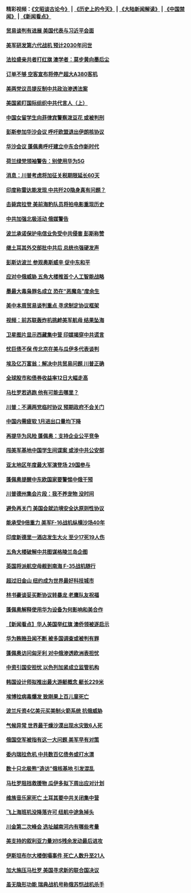 #### 精彩视频：[《文昭谈古论今》](http://45.76.195.252/wenzhao) | [《历史上的今天》](http://45.76.195.252/today-in-history) | [《大陆新闻解读》](http://45.76.195.252/ntdtv-comedy) | [《中国禁闻》](http://45.76.195.252/ntdtv-news) | [《新闻看点》](http://45.76.195.252/news-insight) 

 #### [贸易谈判有进展 美国代表与习近平会面](../pages/nsc418/n11046943.md?t=02151536) 

#### [美军研发第六代战机 预计2030年问世](../pages/nsc418/n11046853.md?t=02151536) 

#### [法拉盛亲共者打红旗 澳学者：莫步黄向墨后尘](../pages/nsc418/n11044321.md?t=02151536) 

#### [订单不够 空客宣布将停产超大A380客机](../pages/nsc418/n11045504.md?t=02151536) 

#### [美两党议员提反制中共政治渗透法案](../pages/nsc418/n11045351.md?t=02151536) 

#### [美国紧盯国际组织中共代言人（上）](../pages/nsc418/n11042844.md?t=02151536) 

#### [中国女留学生向菲律宾警察泼豆花 或被判刑](../pages/nsc418/n11045199.md?t=02151536) 

#### [彭斯参加华沙会议 呼吁欧盟退出伊朗核协议](../pages/nsc418/n11045031.md?t=02151536) 

#### [华沙会议 蓬佩奥呼吁建立中东合作新时代](../pages/nsc418/n11044317.md?t=02151536) 

#### [荷兰绿党领袖警告：别使用华为5G](../pages/nsc418/n11042653.md?t=02151536) 

#### [消息：川普考虑将加征关税期限延长60天](../pages/nsc418/n11044512.md?t=02151536) 

#### [印度称雷达能发现 中共歼20隐身真有问题？](../pages/nsc418/n11044278.md?t=02151536) 

#### [击毙宾拉登 美前海豹队员将拍电影重现历史](../pages/nsc418/n11043977.md?t=02151536) 

#### [中共加强北极活动 俄媒警告](../pages/nsc418/n11042829.md?t=02151536) 

#### [波兰承诺保护电信业免受中共侵害 彭斯称赞](../pages/nsc418/n11042705.md?t=02151536) 

#### [继土耳其外交部批中共后 总统也强硬发声](../pages/nsc418/n11042777.md?t=02151536) 

#### [彭斯访波兰 参观奥斯威辛 促中东和平](../pages/nsc418/n11042477.md?t=02151536) 

#### [应对中俄威胁 五角大楼推首个人工智能战略](../pages/nsc418/n11042470.md?t=02151536) 

#### [墨最大毒枭罪名成立 恐在“恶魔岛”度余生](../pages/nsc418/n11042258.md?t=02151536) 

#### [美中本周贸易谈判重点 寻求制定协议框架](../pages/nsc418/n11041912.md?t=02151536) 

#### [视频：前苏联轰炸机挑衅美军航母 结果坠海](../pages/nsc418/n11041810.md?t=02151536) 

#### [卫星图片显示西藏集中营 印媒揭穿中共谎言](../pages/nsc418/n11041664.md?t=02151536) 

#### [忧巨债不保 传北京在美与瓜伊多代表谈判](../pages/nsc418/n11040772.md?t=02151536) 

#### [埃及亿万富翁：解决中共贸易问题 川普正确](../pages/nsc418/n11040351.md?t=02151536) 

#### [全球股市和债券收益率12日大幅走高](../pages/nsc418/n11040548.md?t=02151536) 

#### [马杜罗若逃跑 他有可能去哪里？](../pages/nsc418/n11040502.md?t=02151536) 

#### [川普：不满两党临时协议 预期政府不会关门](../pages/nsc418/n11040382.md?t=02151536) 

#### [中国内需疲软 1月进出口量均下降](../pages/nsc418/n11040021.md?t=02151536) 

#### [再提华为风险 蓬佩奥：支持企业公平竞争](../pages/nsc418/n11040198.md?t=02151536) 

#### [闯美军基地中国学生间谍案 或涉中共公安部](../pages/nsc418/n11040083.md?t=02151536) 

#### [亚太地区年度最大军演登场 29国参与](../pages/nsc418/n11039999.md?t=02151536) 

#### [蓬佩奥提醒中东欧国家要警惕中俄干预](../pages/nsc418/n11039745.md?t=02151536) 

#### [川普德州集会片段：我不养宠物 没时间](../pages/nsc418/n11039218.md?t=02151536) 

#### [避免再关门 美国会就边境安全达原则性协议](../pages/nsc418/n11039556.md?t=02151536) 

#### [能承受9倍重力 美军F-16战机纵横沙场40年](../pages/nsc418/n11039432.md?t=02151536) 

#### [印度新德里一酒店发生大火 至少17死19人伤](../pages/nsc418/n11039502.md?t=02151536) 

#### [五角大楼破解中共图谋格陵兰岛企图](../pages/nsc418/n11038368.md?t=02151536) 

#### [英国将派航空母舰到南海 F-35战机随行](../pages/nsc418/n11039035.md?t=02151536) 

#### [超过旧金山 纽约成为世界最好科技城市](../pages/nsc418/n11038537.md?t=02151536) 

#### [林书豪谈妥买断协议转暴龙 老鹰队友祝福](../pages/nsc418/n11038662.md?t=02151536) 

#### [蓬佩奥解释使用华为设备为何影响和美合作](../pages/nsc418/n11038282.md?t=02151536) 

#### [【新闻看点】华人美国举红旗 澳侨领被逐启示](../pages/nsc418/n11038210.md?t=02151536) 

#### [华为贿赂丑闻不断 被多国调查或被判有罪](../pages/nsc418/n11038028.md?t=02151536) 

#### [蓬佩奥访问匈牙利 对中俄渗透欧洲表担忧](../pages/nsc418/n11038057.md?t=02151536) 

#### [中资引国安担忧 以色列加紧成立监管机构](../pages/nsc418/n11037999.md?t=02151536) 

#### [韩国设计师拟推出最大游艇概念 艇长229米](../pages/nsc418/n11037905.md?t=02151536) 

#### [埃博拉病毒爆发 致刚果上百儿童死亡](../pages/nsc418/n11037661.md?t=02151536) 

#### [波兰斥资4亿美元买美制火箭系统 抗俄威胁](../pages/nsc418/n11036936.md?t=02151536) 

#### [气候异常 世界最干燥沙漠出现水灾致6人死](../pages/nsc418/n11037220.md?t=02151536) 

#### [俄国空军被指有这一大问题 美军早有对策](../pages/nsc418/n11036963.md?t=02151536) 

#### [委内瑞拉危机 中共数百亿债务或打水漂](../pages/nsc418/n11036297.md?t=02151536) 

#### [数十只北极熊“造访”俄核基地 引发混乱](../pages/nsc418/n11036150.md?t=02151536) 

#### [马杜罗阻挡救援物 瓜伊多拟下周出应对计划](../pages/nsc418/n11035966.md?t=02151536) 

#### [维族音乐家死亡 土耳其要中共关闭集中营](../pages/nsc418/n11035904.md?t=02151536) 

#### [飞上海班机没降落许可 纽航中途急掉头](../pages/nsc418/n11035882.md?t=02151536) 

#### [川金第二次峰会 选址越南河内有哪些考量](../pages/nsc418/n11034808.md?t=02151536) 

#### [美支持的叙利亚力量对IS残余发动最后进攻](../pages/nsc418/n11035640.md?t=02151536) 

#### [伊斯坦布尔大楼倒塌事件 死亡人数升至21人](../pages/nsc418/n11035758.md?t=02151536) 

#### [加大施压马杜罗 美国寻求新的联合国决议](../pages/nsc418/n11035619.md?t=02151536) 

#### [虽无隐形功能 瑞典战机号称俄苏恺战机杀手](../pages/nsc418/n11035282.md?t=02151536) 

